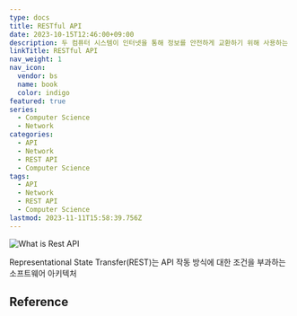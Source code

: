 ```yaml
---
type: docs
title: RESTful API
date: 2023-10-15T12:46:00+09:00
description: 두 컴퓨터 시스템이 인터넷을 통해 정보를 안전하게 교환하기 위해 사용하는 인터페이스
linkTitle: RESTful API
nav_weight: 1
nav_icon:
  vendor: bs
  name: book
  color: indigo
featured: true
series:
  - Computer Science
  - Network
categories:
  - API
  - Network
  - REST API
  - Computer Science
tags:
  - API
  - Network
  - REST API
  - Computer Science
lastmod: 2023-11-11T15:58:39.756Z
---
```


![What is Rest API](/computer-science/what-is-rest-api.png#center)

Representational State Transfer(REST)는 API 작동 방식에 대한 조건을 부과하는 소프트웨어 아키텍처

## Reference
